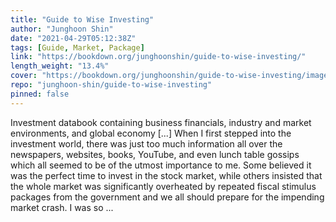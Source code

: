 ```yaml
---
title: "Guide to Wise Investing"
author: "Junghoon Shin"
date: "2021-04-29T05:12:38Z"
tags: [Guide, Market, Package]
link: "https://bookdown.org/junghoonshin/guide-to-wise-investing/"
length_weight: "13.4%"
cover: "https://bookdown.org/junghoonshin/guide-to-wise-investing/images/mathieu-stern-1zO4O3Z0UJA-unsplash.jpg"
repo: "junghoon-shin/guide-to-wise-investing"
pinned: false
---
```


Investment databook containing business financials, industry and market environments, and global economy [...] When I first stepped into the investment world, there was just too much information all over the newspapers, websites, books, YouTube, and even lunch table gossips which all seemed to be of the utmost importance to me. Some believed it was the perfect time to invest in the stock market, while others insisted that the whole market was significantly overheated by repeated fiscal stimulus packages from the government and we all should prepare for the impending market crash. I was so ...
